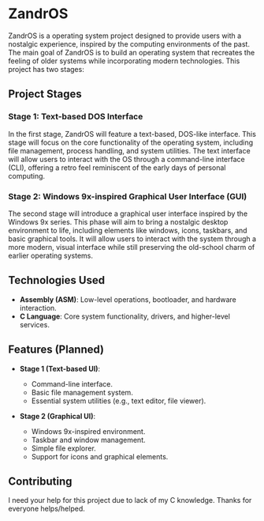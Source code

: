 # ZandrOS

ZandrOS is a operating system project designed to provide users with a nostalgic experience, inspired by the computing environments of the past. The main goal of ZandrOS is to build an operating system that recreates the feeling of older systems while incorporating modern technologies.
This project has two stages:
## Project Stages

### Stage 1: Text-based DOS Interface
In the first stage, ZandrOS will feature a text-based, DOS-like interface. This stage will focus on the core functionality of the operating system, including file management, process handling, and system utilities. The text interface will allow users to interact with the OS through a command-line interface (CLI), offering a retro feel reminiscent of the early days of personal computing.

### Stage 2: Windows 9x-inspired Graphical User Interface (GUI)
The second stage will introduce a graphical user interface inspired by the Windows 9x series. This phase will aim to bring a nostalgic desktop environment to life, including elements like windows, icons, taskbars, and basic graphical tools. It will allow users to interact with the system through a more modern, visual interface while still preserving the old-school charm of earlier operating systems.

## Technologies Used
- **Assembly (ASM)**: Low-level operations, bootloader, and hardware interaction.
- **C Language**: Core system functionality, drivers, and higher-level services.

## Features (Planned)
- **Stage 1 (Text-based UI)**:
  - Command-line interface.
  - Basic file management system.
  - Essential system utilities (e.g., text editor, file viewer).

- **Stage 2 (Graphical UI)**:
  - Windows 9x-inspired environment.
  - Taskbar and window management.
  - Simple file explorer.
  - Support for icons and graphical elements.

## Contributing
I need your help for this project due to lack of my C knowledge. Thanks for everyone helps/helped.
